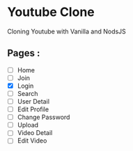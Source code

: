 # Youtube Clone

Cloning Youtube with Vanilla and NodsJS

## Pages :

- [ ] Home
- [ ] Join
- [x] Login
- [ ] Search
- [ ] User Detail
- [ ] Edit Profile
- [ ] Change Password
- [ ] Upload
- [ ] Video Detail
- [ ] Edit Video
